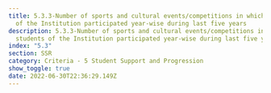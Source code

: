 ```yaml
---
title: 5.3.3-Number of sports and cultural events/competitions in which students
  of the Institution participated year-wise during last five years
description: 5.3.3-Number of sports and cultural events/competitions in which
  students of the Institution participated year-wise during last five years
index: "5.3"
section: SSR
category: Criteria - 5 Student Support and Progression
show_toggle: true
date: 2022-06-30T22:36:29.149Z
---
```

